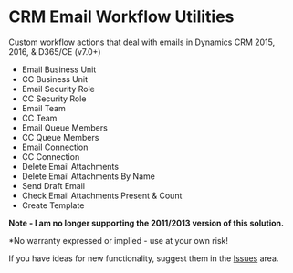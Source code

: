 # CRM Email Workflow Utilities
Custom workflow actions that deal with emails in Dynamics CRM 2015, 2016, & D365/CE (v7.0+)

* Email Business Unit
* CC Business Unit
* Email Security Role
* CC Security Role
* Email Team
* CC Team
* Email Queue Members
* CC Queue Members
* Email Connection 
* CC Connection 
* Delete Email Attachments
* Delete Email Attachments By Name
* Send Draft Email
* Check Email Attachments Present & Count
* Create Template 

**Note - I am no longer supporting the 2011/2013 version of this solution.** 

*No warranty expressed or implied - use at your own risk!

If you have ideas for new functionality, suggest them in the [Issues](https://github.com/jlattimer/CRM-Email-Workflow-Utilities/issues) area.
